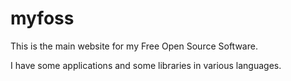 # myfoss

This is the main website for my Free Open Source Software.

I have some applications and some libraries in various languages.
